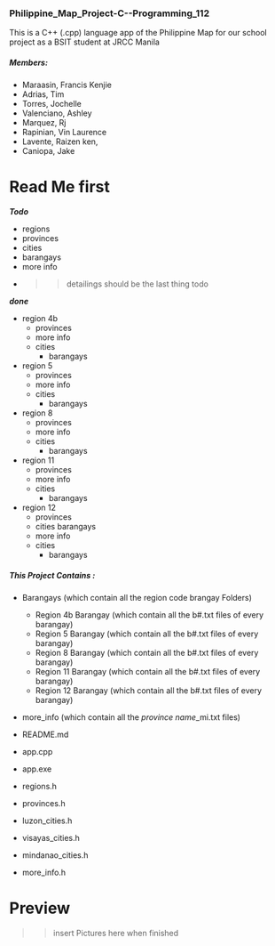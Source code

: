 ### Philippine_Map_Project-C--Programming_112
This is a C++ (.cpp) language app of the Philippine Map for our school project as a BSIT student at JRCC Manila

##### Members:
- Maraasin, Francis Kenjie
- Adrias, Tim
- Torres, Jochelle
- Valenciano, Ashley
- Marquez, Rj
- Rapinian, Vin Laurence
- Lavente, Raizen ken,
- Caniopa, Jake

# Read Me first
***Todo***
- regions
- provinces
- cities
- barangays
- more info
- >>detailings should be the last thing todo

***done***
- region 4b
  - provinces
  - more info
  - cities
    - barangays
- region 5
  - provinces
  - more info
  - cities
    - barangays
- region 8
  - provinces
  - more info
  - cities
    - barangays
- region 11
  - provinces
  - more info
  - cities
    - barangays
- region 12
  - provinces
  - cities barangays
  - more info
  - cities
    - barangays

##### This Project Contains :
- Barangays (which contain all the region code brangay Folders)
  - Region 4b Barangay (which contain all the b#.txt files of every barangay)
  - Region 5 Barangay (which contain all the b#.txt files of every barangay)
  - Region 8 Barangay (which contain all the b#.txt files of every barangay)
  - Region 11 Barangay (which contain all the b#.txt files of every barangay)
  - Region 12 Barangay (which contain all the b#.txt files of every barangay)
    
- more_info (which contain all the *province name*_mi.txt files) 
- README.md
- app.cpp
- app.exe
- regions.h
- provinces.h
- luzon_cities.h
- visayas_cities.h
- mindanao_cities.h
- more_info.h

# Preview
>>insert Pictures here when finished


